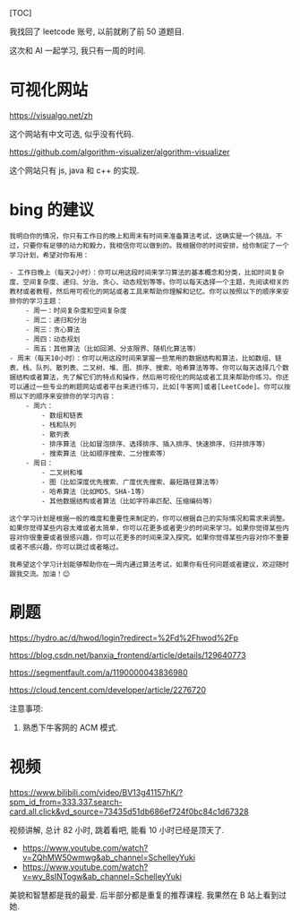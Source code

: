 [TOC]

我找回了 leetcode 账号, 以前就刷了前 50 道题目.

这次和 AI 一起学习, 我只有一周的时间.

# 可视化网站

https://visualgo.net/zh

这个网站有中文可选, 似乎没有代码.

https://github.com/algorithm-visualizer/algorithm-visualizer

这个网站只有 js, java 和 c++ 的实现.

# bing 的建议

```
我明白你的情况，你只有工作日的晚上和周末有时间来准备算法考试，这确实是一个挑战。不过，只要你有足够的动力和毅力，我相信你可以做到的。我根据你的时间安排，给你制定了一个学习计划，希望对你有用：

- 工作日晚上（每天2小时）：你可以用这段时间来学习算法的基本概念和分类，比如时间复杂度、空间复杂度、递归、分治、贪心、动态规划等等。你可以每天选择一个主题，先阅读相关的教材或者教程，然后用可视化的网站或者工具来帮助你理解和记忆。你可以按照以下的顺序来安排你的学习主题：
    - 周一：时间复杂度和空间复杂度
    - 周二：递归和分治
    - 周三：贪心算法
    - 周四：动态规划
    - 周五：其他算法（比如回溯、分支限界、随机化算法等）
- 周末（每天10小时）：你可以用这段时间来掌握一些常用的数据结构和算法，比如数组、链表、栈、队列、散列表、二叉树、堆、图、排序、搜索、哈希算法等等。你可以每天选择几个数据结构或者算法，先了解它们的特点和操作，然后用可视化的网站或者工具来帮助你练习。你还可以通过一些专业的刷题网站或者平台来进行练习，比如[牛客网]或者[LeetCode]。你可以按照以下的顺序来安排你的学习内容：
    - 周六：
        - 数组和链表
        - 栈和队列
        - 散列表
        - 排序算法（比如冒泡排序、选择排序、插入排序、快速排序、归并排序等）
        - 搜索算法（比如顺序搜索、二分搜索等）
    - 周日：
        - 二叉树和堆
        - 图（比如深度优先搜索、广度优先搜索、最短路径算法等）
        - 哈希算法（比如MD5、SHA-1等）
        - 其他数据结构或者算法（比如字符串匹配、压缩编码等）

这个学习计划是根据一般的难度和重要性来制定的，你可以根据自己的实际情况和需求来调整。如果你觉得某些内容太难或者太简单，你可以花更多或者更少的时间来学习。如果你觉得某些内容对你很重要或者很感兴趣，你可以花更多的时间来深入探究。如果你觉得某些内容对你不重要或者不感兴趣，你可以跳过或者略过。

我希望这个学习计划能够帮助你在一周内通过算法考试，如果你有任何问题或者建议，欢迎随时跟我交流。加油！😊
```

# 刷题

https://hydro.ac/d/hwod/login?redirect=%2Fd%2Fhwod%2Fp

https://blog.csdn.net/banxia_frontend/article/details/129640773

https://segmentfault.com/a/1190000043836980

https://cloud.tencent.com/developer/article/2276720

注意事项:

1. 熟悉下牛客网的 ACM 模式.

# 视频

https://www.bilibili.com/video/BV13g41157hK/?spm_id_from=333.337.search-card.all.click&vd_source=73435d51db686ef724f0bc84c1d67328

视频讲解, 总计 82 小时, 跳着看吧, 能看 10 小时已经是顶天了.

- https://www.youtube.com/watch?v=ZQhMW50wmwg&ab_channel=SchelleyYuki
- https://www.youtube.com/watch?v=wy_8sINTogw&ab_channel=SchelleyYuki

美貌和智慧都是我的最爱. 后半部分都是重复的推荐课程. 我果然在 B 站上看到过她.

